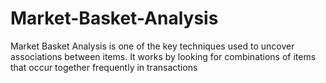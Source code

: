 # Market-Basket-Analysis
Market Basket Analysis is one of the key techniques used to uncover associations between items. It works by looking for combinations of items that occur together frequently in transactions
